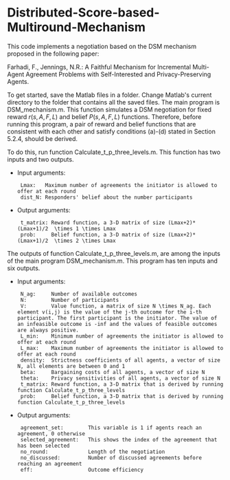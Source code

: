 # Distributed-Score-based-Multiround-Mechanism

This code implements a negotiation based on the DSM mechanism proposed in the following paper:

Farhadi, F., Jennings, N.R.: A Faithful Mechanism for Incremental Multi-Agent Agreement Problems with Self-Interested and Privacy-Preserving Agents.

To get started, save the Matlab files in a folder. Change Matlab's current directory to the folder that contains all the saved files. The main program is DSM_mechanism.m. This function simulates a DSM negotiation for fixed reward $r(s,A,F,L)$ and belief $P(s,A,F,L)$ functions. Therefore, before running this program, a pair of reward and belief functions that are consistent with each other and satisfy conditions (a)-(d) stated in Section 5.2.4, should be derived.

To do this, run function Calculate_t_p_three_levels.m. This function has two inputs and two outputs.

 - Input arguments:

        Lmax:   Maximum number of agreements the initiator is allowed to offer at each round
        dist_N: Responders' belief about the number participants
 
 - Output arguments:

        t_matrix: Reward function, a 3-D matrix of size (Lmax+2)*(Lmax+1)/2  \times 1 \times Lmax
        prob:     Belief function, a 3-D matrix of size (Lmax+2)*(Lmax+1)/2  \times 2 \times Lmax
        
The outputs of function Calculate_t_p_three_levels.m, are among the inputs of the main program DSM_mechanism.m. This program has ten inputs and six outputs.

 - Input arguments:

        N_ag:     Number of available outcomes 
        N:        Number of participants
        V:        Value function, a matrix of size N \times N_ag. Each element v(i,j) is the value of the j-th outcome for the i-th participant. The first participant is the initiator. The value of an infeasible outcome is -inf and the values of feasible outcomes are always positive.
        L_min:    Minimum number of agreements the initiator is allowed to offer at each round
        L_max:    Maximum number of agreements the initiator is allowed to offer at each round
        density:  Strictness coefficients of all agents, a vector of size N, all elements are between 0 and 1
        beta:     Bargaining costs of all agents, a vector of size N
        theta:    Privacy sensitivities of all agents, a vector of size N
        t_matrix: Reward function, a 3-D matrix that is derived by running function Calculate_t_p_three_levels
        prob:     Belief function, a 3-D matrix that is derived by running function Calculate_t_p_three_levels
 
 - Output arguments:

        agreement_set:        This variable is 1 if agents reach an agreement, 0 otherwise
        selected_agreement:   This shows the index of the agreement that has been selected
        no_round:             Length of the negotiation
        no_discussed:         Number of discussed agreements before reaching an agreement
        eff:                  Outcome efficiency

